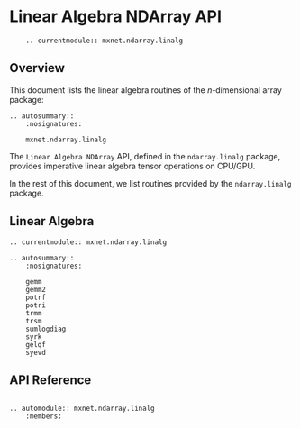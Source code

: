 <!--- Licensed to the Apache Software Foundation (ASF) under one -->
<!--- or more contributor license agreements.  See the NOTICE file -->
<!--- distributed with this work for additional information -->
<!--- regarding copyright ownership.  The ASF licenses this file -->
<!--- to you under the Apache License, Version 2.0 (the -->
<!--- "License"); you may not use this file except in compliance -->
<!--- with the License.  You may obtain a copy of the License at -->

<!---   http://www.apache.org/licenses/LICENSE-2.0 -->

<!--- Unless required by applicable law or agreed to in writing, -->
<!--- software distributed under the License is distributed on an -->
<!--- "AS IS" BASIS, WITHOUT WARRANTIES OR CONDITIONS OF ANY -->
<!--- KIND, either express or implied.  See the License for the -->
<!--- specific language governing permissions and limitations -->
<!--- under the License. -->

# Linear Algebra NDArray API

```eval_rst
    .. currentmodule:: mxnet.ndarray.linalg
```

## Overview

This document lists the linear algebra routines of the *n*-dimensional array package:

```eval_rst
.. autosummary::
    :nosignatures:

    mxnet.ndarray.linalg
```

The `Linear Algebra NDArray` API, defined in the `ndarray.linalg` package, provides
imperative linear algebra tensor operations on CPU/GPU.

In the rest of this document, we list routines provided by the `ndarray.linalg` package.

## Linear Algebra

```eval_rst
.. currentmodule:: mxnet.ndarray.linalg

.. autosummary::
    :nosignatures:

    gemm
    gemm2
    potrf
    potri
    trmm
    trsm
    sumlogdiag
    syrk
    gelqf
    syevd
```

## API Reference

<script type="text/javascript" src='../../../_static/js/auto_module_index.js'></script>

```eval_rst

.. automodule:: mxnet.ndarray.linalg
    :members:

```

<script>auto_index("api-reference");</script>
